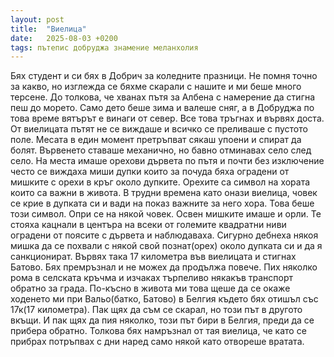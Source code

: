 ```yaml
---
layout: post
title:  "Виелица"
date:   2025-08-03 +0200
tags: пътепис добруджа знамение меланхолия
---
```

Бях студент и си бях в Добрич за коледните празници. 
Не помня точно за какво, но изглежда се бяхме скарали с нашите и ми беше много терсене. 
До толкова, че хванах пътя за Албена с намерение да стигна пеш до морето. 
Само дето беше зима и валеше сняг, а в Добруджа по това време вятърът е винаги от север. 
Все това тръгнах и вървях доста. От виелицата пътят не се виждаше и всичко се преливаше с пустото поле. 
Месата в един момент претръпват сякаш упоени и спират да болят. 
Вървенето ставаше механично, но бавно отминавах село след село. 
На места имаше орехови дървета по пътя и почти без изключение често се виждаха 
миши дупки които за почуда бяха оградени от мишките с орехи в кръг около дупките. 
Орехите са символ на хората които са важни в живота. В трудни времена като онази виелица, 
човек се крие в дупката си и вади на показ важните за него хора. Това беше този символ. 
Опри се на някой човек. Освен мишките имаше и орли.
Те стояха кацнали в центъра на всеки от големите квадратни ниви оградени от поясите с дървета и наблюдаваха. 
Сигурно дебнеха някоя мишка да се похвали с някой свой познат(орех) около дупката си и да я санкционират. 
Вървях така 17 километра във виелицата и стигнах Батово. Бях премръзнал и не можех да продължа повече. 
Пих няколко рома в селската кръчма и изчаках търпеливо някакъв транспорт обратно за града. 
По-късно в живота ми това щеше да се окаже ходенето ми при Вальо(батко, Батово) в Белгия 
където бях отишъл със 17к(17 километра). Пак щях да съм се скарал, но този път в другото вкъщи. 
И пак щях да пия няколко, този път бири в Белгия, преди да се прибера обратно.
Толкова бях намръзнал от тая виелица, че като се прибрах потръпвах с дни наред само някой като отвореше вратата.